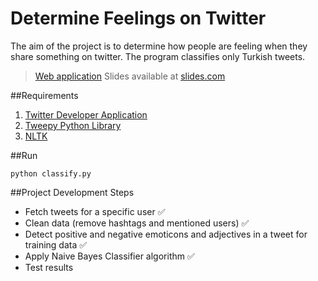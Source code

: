 # Determine Feelings on Twitter
The aim of the project is to determine how people are feeling when they share something on twitter. The program classifies only Turkish tweets.

> [Web application](https://tsa-webapp.herokuapp.com)
> Slides available at [slides.com](https://slides.com/mertkahyaoglu/twitter-sentiment-analysis)

##Requirements

1. [Twitter Developer Application](https://apps.twitter.com/app/new)
2. [Tweepy Python Library](http://www.tweepy.org/)
3. [NLTK](http://www.nltk.org/)

##Run

`python classify.py`

##Project Development Steps

* Fetch tweets for a specific user :white_check_mark:
* Clean data (remove hashtags and mentioned users) :white_check_mark:
* Detect positive and negative emoticons and adjectives in a tweet for training data :white_check_mark:
* Apply Naive Bayes Classifier algorithm :white_check_mark:
* Test results
